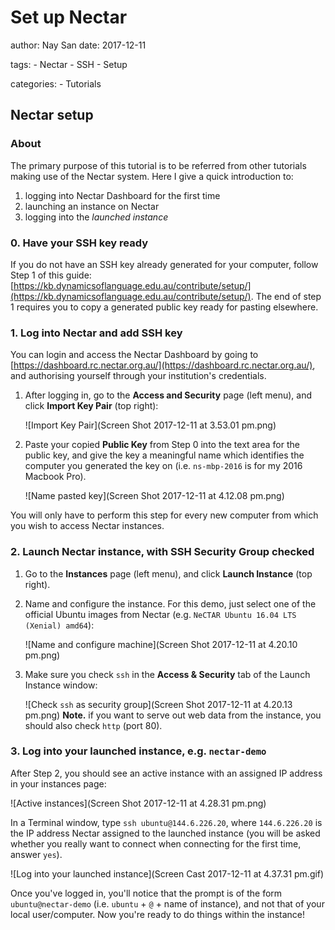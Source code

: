 #  Set up Nectar

author: Nay San
date: 2017-12-11

tags:
    - Nectar
    - SSH
    - Setup

categories:
    - Tutorials

## Nectar setup

### About

The primary purpose of this tutorial is to be referred from other tutorials making use of the Nectar system. Here I give a quick introduction to:

1. logging into Nectar Dashboard for the first time
2. launching an instance on Nectar
3. logging into the *launched instance*

### 0. Have your SSH key ready

If you do not have an SSH key already generated for your computer, follow Step 1 of this guide: [https://kb.dynamicsoflanguage.edu.au/contribute/setup/](https://kb.dynamicsoflanguage.edu.au/contribute/setup/). The end of step 1 requires you to copy a generated public key ready for pasting elsewhere.

### 1. Log into Nectar and add SSH key

You can login and access the Nectar Dashboard by going to [https://dashboard.rc.nectar.org.au/](https://dashboard.rc.nectar.org.au/), and authorising yourself through your institution's credentials.

1. After logging in, go to the **Access and Security** page (left menu), and click **Import Key Pair** (top right):

	![Import Key Pair](Screen Shot 2017-12-11 at 3.53.01 pm.png)

2. Paste your copied **Public Key** from Step 0 into the text area for the public key, and give the key a meaningful name which identifies the computer you generated the key on (i.e. `ns-mbp-2016` is for my 2016 Macbook Pro).

	![Name pasted key](Screen Shot 2017-12-11 at 4.12.08 pm.png)

You will only have to perform this step for every new computer from which you wish to access Nectar instances.

### 2. Launch Nectar instance, with SSH Security Group checked

1. Go to the **Instances** page (left menu), and click **Launch Instance** (top right).

2. Name and configure the instance. For this demo, just select one of the official Ubuntu images from Nectar (e.g. `NeCTAR Ubuntu 16.04 LTS (Xenial) amd64`):

	![Name and configure machine](Screen Shot 2017-12-11 at 4.20.10 pm.png)
	
3. Make sure you check `ssh` in the **Access & Security** tab of the Launch Instance window:

	![Check `ssh` as security group](Screen Shot 2017-12-11 at 4.20.13 pm.png)
	**Note.** if you want to serve out web data from the instance, you should also check `http` (port 80).
	
### 3. Log into your launched instance, e.g. `nectar-demo`

After Step 2, you should see an active instance with an assigned IP address in your instances page:

![Active instances](Screen Shot 2017-12-11 at 4.28.31 pm.png)

In a Terminal window, type `ssh ubuntu@144.6.226.20`, where `144.6.226.20` is the IP address Nectar assigned to the launched instance (you will be asked whether you really want to connect when connecting for the first time, answer `yes`).

![Log into your launched instance](Screen Cast 2017-12-11 at 4.37.31 pm.gif)

Once you've logged in, you'll notice that the prompt is of the form `ubuntu@nectar-demo` (i.e. `ubuntu` + `@` + name of instance), and not that of your local user/computer. Now you're ready to do things within the instance!
